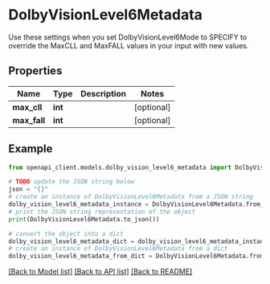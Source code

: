 # DolbyVisionLevel6Metadata

Use these settings when you set DolbyVisionLevel6Mode to SPECIFY to override the MaxCLL and MaxFALL values in your input with new values.

## Properties

Name | Type | Description | Notes
------------ | ------------- | ------------- | -------------
**max_cll** | **int** |  | [optional] 
**max_fall** | **int** |  | [optional] 

## Example

```python
from openapi_client.models.dolby_vision_level6_metadata import DolbyVisionLevel6Metadata

# TODO update the JSON string below
json = "{}"
# create an instance of DolbyVisionLevel6Metadata from a JSON string
dolby_vision_level6_metadata_instance = DolbyVisionLevel6Metadata.from_json(json)
# print the JSON string representation of the object
print(DolbyVisionLevel6Metadata.to_json())

# convert the object into a dict
dolby_vision_level6_metadata_dict = dolby_vision_level6_metadata_instance.to_dict()
# create an instance of DolbyVisionLevel6Metadata from a dict
dolby_vision_level6_metadata_from_dict = DolbyVisionLevel6Metadata.from_dict(dolby_vision_level6_metadata_dict)
```
[[Back to Model list]](../README.md#documentation-for-models) [[Back to API list]](../README.md#documentation-for-api-endpoints) [[Back to README]](../README.md)


